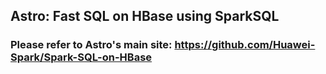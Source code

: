 ## Astro: Fast SQL on HBase using SparkSQL
### Please refer to Astro's main site: https://github.com/Huawei-Spark/Spark-SQL-on-HBase
